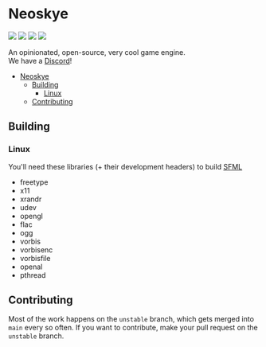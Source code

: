# Neoskye
![](https://img.shields.io/github/license/neoskye-team/engine?style=flat-square&color=blue)
![](https://img.shields.io/discord/1067130528685371423?style=flat-square&color=blueviolet)
![](https://img.shields.io/github/actions/workflow/status/neoskye-team/engine/cmake.yml?style=flat-square&color=informational)
![](https://img.shields.io/badge/cool-yes-neoskye?style=flat-square&color=9cf)

An opinionated, open-source, very cool game engine.  
We have a [Discord](https://discord.gg/mtrzeMez)!

- [Neoskye](#neoskye)
  - [Building](#building)
    - [Linux](#linux)
  - [Contributing](#contributing)

## Building

### Linux

You'll need these libraries (+ their development headers) to build [SFML](https://www.sfml-dev.org/)

- freetype
- x11
- xrandr
- udev
- opengl
- flac
- ogg
- vorbis
- vorbisenc
- vorbisfile
- openal
- pthread

## Contributing

Most of the work happens on the `unstable` branch, which gets merged into `main` every so often.
If you want to contribute, make your pull request on the `unstable` branch.
